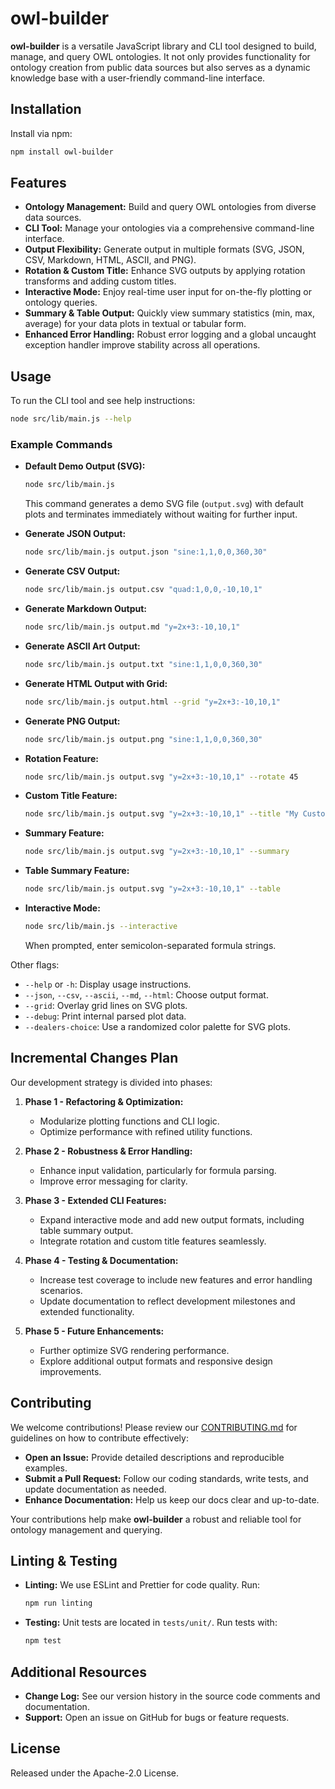# owl-builder

**owl-builder** is a versatile JavaScript library and CLI tool designed to build, manage, and query OWL ontologies. It not only provides functionality for ontology creation from public data sources but also serves as a dynamic knowledge base with a user-friendly command-line interface.

## Installation

Install via npm:

```bash
npm install owl-builder
```

## Features

- **Ontology Management:** Build and query OWL ontologies from diverse data sources.
- **CLI Tool:** Manage your ontologies via a comprehensive command-line interface.
- **Output Flexibility:** Generate output in multiple formats (SVG, JSON, CSV, Markdown, HTML, ASCII, and PNG).
- **Rotation & Custom Title:** Enhance SVG outputs by applying rotation transforms and adding custom titles.
- **Interactive Mode:** Enjoy real-time user input for on-the-fly plotting or ontology queries.
- **Summary & Table Output:** Quickly view summary statistics (min, max, average) for your data plots in textual or tabular form.
- **Enhanced Error Handling:** Robust error logging and a global uncaught exception handler improve stability across all operations.

## Usage

To run the CLI tool and see help instructions:

```bash
node src/lib/main.js --help
```

### Example Commands

- **Default Demo Output (SVG):**
  ```bash
  node src/lib/main.js
  ```
  This command generates a demo SVG file (`output.svg`) with default plots and terminates immediately without waiting for further input.

- **Generate JSON Output:**
  ```bash
  node src/lib/main.js output.json "sine:1,1,0,0,360,30"
  ```

- **Generate CSV Output:**
  ```bash
  node src/lib/main.js output.csv "quad:1,0,0,-10,10,1"
  ```

- **Generate Markdown Output:**
  ```bash
  node src/lib/main.js output.md "y=2x+3:-10,10,1"
  ```

- **Generate ASCII Art Output:**
  ```bash
  node src/lib/main.js output.txt "sine:1,1,0,0,360,30"
  ```

- **Generate HTML Output with Grid:**
  ```bash
  node src/lib/main.js output.html --grid "y=2x+3:-10,10,1"
  ```

- **Generate PNG Output:**
  ```bash
  node src/lib/main.js output.png "sine:1,1,0,0,360,30"
  ```

- **Rotation Feature:**
  ```bash
  node src/lib/main.js output.svg "y=2x+3:-10,10,1" --rotate 45
  ```

- **Custom Title Feature:**
  ```bash
  node src/lib/main.js output.svg "y=2x+3:-10,10,1" --title "My Custom Plot Title"
  ```

- **Summary Feature:**
  ```bash
  node src/lib/main.js output.svg "y=2x+3:-10,10,1" --summary
  ```

- **Table Summary Feature:**
  ```bash
  node src/lib/main.js output.svg "y=2x+3:-10,10,1" --table
  ```

- **Interactive Mode:**
  ```bash
  node src/lib/main.js --interactive
  ```
  When prompted, enter semicolon-separated formula strings.

Other flags:
- `--help` or `-h`: Display usage instructions.
- `--json`, `--csv`, `--ascii`, `--md`, `--html`: Choose output format.
- `--grid`: Overlay grid lines on SVG plots.
- `--debug`: Print internal parsed plot data.
- `--dealers-choice`: Use a randomized color palette for SVG plots.

## Incremental Changes Plan

Our development strategy is divided into phases:

1. **Phase 1 - Refactoring & Optimization:**
   - Modularize plotting functions and CLI logic.
   - Optimize performance with refined utility functions.

2. **Phase 2 - Robustness & Error Handling:**
   - Enhance input validation, particularly for formula parsing.
   - Improve error messaging for clarity.

3. **Phase 3 - Extended CLI Features:**
   - Expand interactive mode and add new output formats, including table summary output.
   - Integrate rotation and custom title features seamlessly.

4. **Phase 4 - Testing & Documentation:**
   - Increase test coverage to include new features and error handling scenarios.
   - Update documentation to reflect development milestones and extended functionality.

5. **Phase 5 - Future Enhancements:**
   - Further optimize SVG rendering performance.
   - Explore additional output formats and responsive design improvements.

## Contributing

We welcome contributions! Please review our [CONTRIBUTING.md](./CONTRIBUTING.md) for guidelines on how to contribute effectively:

- **Open an Issue:** Provide detailed descriptions and reproducible examples.
- **Submit a Pull Request:** Follow our coding standards, write tests, and update documentation as needed.
- **Enhance Documentation:** Help us keep our docs clear and up-to-date.

Your contributions help make **owl-builder** a robust and reliable tool for ontology management and querying.

## Linting & Testing

- **Linting:** We use ESLint and Prettier for code quality. Run:
  ```bash
  npm run linting
  ```

- **Testing:** Unit tests are located in `tests/unit/`. Run tests with:
  ```bash
  npm test
  ```

## Additional Resources

- **Change Log:** See our version history in the source code comments and documentation.
- **Support:** Open an issue on GitHub for bugs or feature requests.

## License

Released under the Apache-2.0 License.
